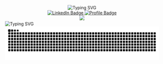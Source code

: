 
<div align="center">
    <img style="" src="https://readme-typing-svg.demolab.com?font=Fira+Code&weight=700&size=25&pause=1000&center=true&vCenter=true&random=true&width=435&lines=Hello%2C+World!;Hi+👋+I+am+Shivanshu Sinha;I+am+a+Developer" alt="Typing SVG" />
</div>
<div 
class="sketchfab-embed-wrapper" 
align="center" >
    <a href="https://www.linkedin.com/in/shivanshu-suraj">
        <img src="https://img.shields.io/badge/LinkedIn-blue?style=for-the-badge&logo=linkedin&logoColor=white" alt="LinkedIn Badge"/>
    </a>
    <a href="https://CodeWithShivanshu.github.io/CodeWithShivanshu/">
        <img src="https://img.shields.io/badge/Profile%20Visitors-172B4D?style=for-the-badge&logo=Opsgenie&logoColor=white" alt="Profile Badge"/>
    </a>
    <div align="center">
        <a href="https://github.com/CodeWithShivanshu">
            <img src="https://github-readme-streak-stats.herokuapp.com/?user=CodeWithShivanshu&hide_border=true&card_width=338&theme=transparent" />
        </a>
    </div>

</div>
    <img style="" src="https://readme-typing-svg.demolab.com?font=Fira+Code&weight=700&size=25&pause=1000&center=true&vCenter=true&random=true&width=435&lines=My+Contributions+in+the+last+year" alt="Typing SVG" />
<img src="https://raw.githubusercontent.com/CodeWithShivanshu/CodeWithShivanshu/output/snake.svg" alt="Snake animation" />



